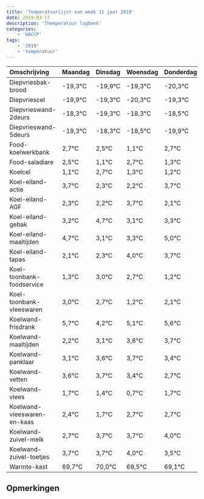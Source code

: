 ```yaml
---
title: 'Temperatuurlijst van week 11 jaar 2019'
date: 2019-03-17
description: 'Themperatuur logboek'
categories:
    - 'HACCP'
tags:
    - '2019'
    - 'temperatuur'
---
```

|Omschrijving|Maandag|Dinsdag|Woensdag|Donderdag|Vrijdag|Zaterdag|Zondag|
|:---|:---|:---|:---|:---|:---|:---|:---|
|Diepvriesbak-brood|-19,3°C|-19,9°C|-19,3°C|-20,3°C|-19,3°C|-19,5°C|-20,9°C|
|Diepvriescel|-19,9°C|-19,3°C|-20,3°C|-19,3°C|-19,5°C|-20,9°C|-19,3°C|
|Diepvrieswand-2deurs|-18,3°C|-19,3°C|-18,3°C|-18,5°C|-19,9°C|-18,3°C|-19,7°C|
|Diepvrieswand-5deurs|-19,3°C|-18,3°C|-18,5°C|-19,9°C|-18,3°C|-19,7°C|-19,8°C|
|Food-koelwerkbank|2,7°C|2,5°C|1,1°C|2,7°C|1,3°C|1,2°C|2,7°C|
|Food-saladiare|2,5°C|1,1°C|2,7°C|1,3°C|1,2°C|2,7°C|1,1°C|
|Koelcel|1,1°C|2,7°C|1,3°C|1,2°C|2,7°C|1,1°C|1,3°C|
|Koel-eiland-actie|3,7°C|2,3°C|2,2°C|3,7°C|2,1°C|2,3°C|4,0°C|
|Koel-eiland-AGF|2,3°C|2,2°C|3,7°C|2,1°C|2,3°C|4,0°C|3,7°C|
|Koel-eiland-gebak|3,2°C|4,7°C|3,1°C|3,3°C|5,0°C|4,7°C|3,2°C|
|Koel-eiland-maaltijden|4,7°C|3,1°C|3,3°C|5,0°C|4,7°C|3,2°C|4,1°C|
|Koel-eiland-tapas|2,1°C|2,3°C|4,0°C|3,7°C|2,2°C|3,1°C|3,6°C|
|Koel-toonbank-foodservice|1,3°C|3,0°C|2,7°C|1,2°C|2,1°C|2,6°C|2,7°C|
|Koel-toonbank-vleeswaren|3,0°C|2,7°C|1,2°C|2,1°C|2,6°C|2,7°C|2,4°C|
|Koelwand-frisdrank|5,7°C|4,2°C|5,1°C|5,6°C|5,7°C|5,4°C|4,7°C|
|Koelwand-maaltijden|2,2°C|3,1°C|3,6°C|3,7°C|3,4°C|2,7°C|3,7°C|
|Koelwand-panklaar|3,1°C|3,6°C|3,7°C|3,4°C|2,7°C|3,7°C|3,7°C|
|Koelwand-vetten|3,6°C|3,7°C|3,4°C|2,7°C|3,7°C|3,7°C|4,0°C|
|Koelwand-vlees|1,7°C|1,4°C|0,7°C|1,7°C|1,7°C|2,0°C|1,5°C|
|Koelwand-vleeswaren-en-kaas|2,4°C|1,7°C|2,7°C|2,7°C|3,0°C|2,5°C|2,1°C|
|Koelwand-zuivel-melk|2,7°C|3,7°C|3,7°C|4,0°C|3,5°C|3,1°C|2,1°C|
|Koelwand-zuivel-toetjes|3,7°C|3,7°C|4,0°C|3,5°C|3,1°C|2,1°C|3,0°C|
|Warmte-kast|69,7°C|70,0°C|69,5°C|69,1°C|68,1°C|69,0°C|69,7°C|

## Opmerkingen


